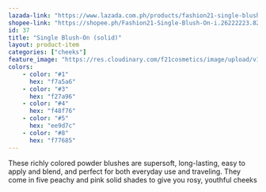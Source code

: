 ```yaml
---
lazada-link: "https://www.lazada.com.ph/products/fashion21-single-blush-on-i254100487-s349009829.html?spm=a2o4l.seller.list.18.6f7a6cc9qQHiAY&mp=1"
shopee-link: "https://shopee.ph/Fashion21-Single-Blush-On-i.26222223.826165428"
id: 37
title: "Single Blush-On (solid)"
layout: product-item
categories: ["cheeks"]
feature_image: "https://res.cloudinary.com/f21cosmetics/image/upload/v1597995296/single-blush_rllugx.jpg"
colors:
    - color: "#1"
      hex: "f7a5a6"
    - color: "#3"
      hex: "f27a96"
    - color: "#4"
      hex: "f48f76"
    - color: "#5"
      hex: "ee9d7c"
    - color: "#8"
      hex: "f77685"
---
```

These richly colored powder blushes are supersoft, long-lasting, easy to apply and blend, and perfect for both everyday use and traveling. They come in five peachy and pink solid shades to give you rosy, youthful cheeks

